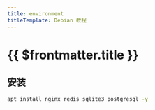 ```yaml
---
title: environment
titleTemplate: Debian 教程
---
```


# {{ $frontmatter.title }}

## 安装

```bash
apt install nginx redis sqlite3 postgresql -y
```
